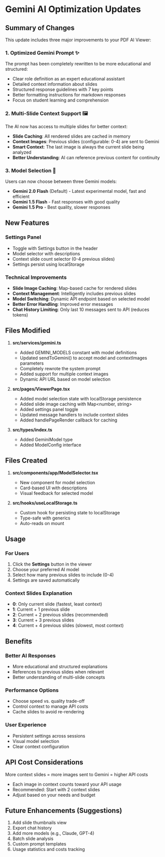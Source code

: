 # Gemini AI Optimization Updates

## Summary of Changes

This update includes three major improvements to your PDF AI Viewer:

### 1. **Optimized Gemini Prompt** ✨
The prompt has been completely rewritten to be more educational and structured:
- Clear role definition as an expert educational assistant
- Detailed context information about slides
- Structured response guidelines with 7 key points
- Better formatting instructions for markdown responses
- Focus on student learning and comprehension

### 2. **Multi-Slide Context Support** 🖼️
The AI now has access to multiple slides for better context:
- **Slide Caching**: All rendered slides are cached in memory
- **Context Images**: Previous slides (configurable: 0-4) are sent to Gemini
- **Smart Context**: The last image is always the current slide being analyzed
- **Better Understanding**: AI can reference previous content for continuity

### 3. **Model Selection** 🎯
Users can now choose between three Gemini models:
- **Gemini 2.0 Flash** (Default) - Latest experimental model, fast and efficient
- **Gemini 1.5 Flash** - Fast responses with good quality
- **Gemini 1.5 Pro** - Best quality, slower responses

## New Features

### Settings Panel
- Toggle with Settings button in the header
- Model selector with descriptions
- Context slide count selector (0-4 previous slides)
- Settings persist using localStorage

### Technical Improvements
- **Slide Image Caching**: Map-based cache for rendered slides
- **Context Management**: Intelligently includes previous slides
- **Model Switching**: Dynamic API endpoint based on selected model
- **Better Error Handling**: Improved error messages
- **Chat History Limiting**: Only last 10 messages sent to API (reduces tokens)

## Files Modified

1. **src/services/gemini.ts**
   - Added GEMINI_MODELS constant with model definitions
   - Updated sendToGemini() to accept model and contextImages parameters
   - Completely rewrote the system prompt
   - Added support for multiple context images
   - Dynamic API URL based on model selection

2. **src/pages/ViewerPage.tsx**
   - Added model selection state with localStorage persistence
   - Added slide image caching with Map<number, string>
   - Added settings panel toggle
   - Updated message handlers to include context slides
   - Added handlePageRender callback for caching

3. **src/types/index.ts**
   - Added GeminiModel type
   - Added ModelConfig interface

## Files Created

1. **src/components/app/ModelSelector.tsx**
   - New component for model selection
   - Card-based UI with descriptions
   - Visual feedback for selected model

2. **src/hooks/useLocalStorage.ts**
   - Custom hook for persisting state to localStorage
   - Type-safe with generics
   - Auto-reads on mount

## Usage

### For Users
1. Click the **Settings** button in the viewer
2. Choose your preferred AI model
3. Select how many previous slides to include (0-4)
4. Settings are saved automatically

### Context Slides Explanation
- **0**: Only current slide (fastest, least context)
- **1**: Current + 1 previous slide
- **2**: Current + 2 previous slides (recommended)
- **3**: Current + 3 previous slides
- **4**: Current + 4 previous slides (slowest, most context)

## Benefits

### Better AI Responses
- More educational and structured explanations
- References to previous slides when relevant
- Better understanding of multi-slide concepts

### Performance Options
- Choose speed vs. quality trade-off
- Control context to manage API costs
- Cache slides to avoid re-rendering

### User Experience
- Persistent settings across sessions
- Visual model selection
- Clear context configuration

## API Cost Considerations

More context slides = more images sent to Gemini = higher API costs
- Each image in context counts toward your API usage
- Recommended: Start with 2 context slides
- Adjust based on your needs and budget

## Future Enhancements (Suggestions)

1. Add slide thumbnails view
2. Export chat history
3. Add more models (e.g., Claude, GPT-4)
4. Batch slide analysis
5. Custom prompt templates
6. Usage statistics and costs tracking
